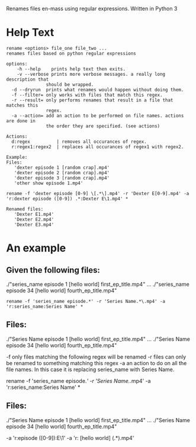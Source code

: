 Renames files en-mass using regular expressions. Written in Python 3


# Help Text
```
rename <options> file_one file_two ...
renames files based on python regular expressions

options:
    -h --help    prints help text then exits.
    -v --verbose prints more verbose messages. a really long description that
               should be wrapped.
  -d --dryrun  prints what renames would happen without doing them.
  -f --filter= only works with files that match this regex.
  -r --result= only performs renames that result in a file that matches this
               regex.
  -a --action= add an action to be performed on file names. actions are done in
               the order they are specified. (see actions)

Actions:
  d:regex          | removes all occurances of regex.
  r:regex1:regex2  | replaces all occurances of regex1 with regex2.

Example:
Files:
   'dexter episode 1 [random crap].mp4'
   'dexter episode 2 [random crap].mp4'
   'dexter episode 3 [random crap].mp4'
   'other show episode 1.mp4'

rename -f 'dexter episode [0-9] \[.*\].mp4' -r 'Dexter E[0-9].mp4' -a 'r:dexter episode ([0-9]) .*:Dexter E\1.mp4' *

Renamed files:
   'Dexter E1.mp4'
   'Dexter E2.mp4'
   'Dexter E3.mp4'
```


# An example
## Given the following files:
  ./"series_name episode 1 [hello world] first_ep_title.mp4"
  ...
  ./"series_name episode 34 [hello world] fourth_ep_title.mp4"

```
rename -f 'series_name episode.*' -r 'Series Name.*\.mp4' -a 'r:series_name:Series Name' *
```

## Files:
  ./"Series Name episode 1 [hello world] first_ep_title.mp4"
  ...
  ./"Series Name episode 34 [hello world] fourth_ep_title.mp4"

-f only files matching the following regex will be renamed
-r files can only be renamed to something matching this regex
-a an action to do on all the file names. In this case it is replacing series_name with Series Name.



rename -f 'series_name episode.*' -r 'Series Name.*\.mp4' -a 'r:series_name:Series Name' *

## Files:
  ./"Series Name episode 1 [hello world] first_ep_title.mp4"
  ...
  ./"Series Name episode 34 [hello world] fourth_ep_title.mp4"



-a 'r:episode ([0-9]):E\1' -a 'r: \[hello world\] (.*)\.mp4'
